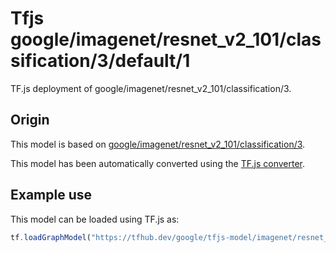 # Tfjs google/imagenet/resnet_v2_101/classification/3/default/1
TF.js deployment of google/imagenet/resnet_v2_101/classification/3.

<!-- parent-model: google/imagenet/resnet_v2_101/classification/3 -->

## Origin

This model is based on [google/imagenet/resnet_v2_101/classification/3](https://tfhub.dev/google/imagenet/resnet_v2_101/classification/3).

This model has been automatically converted using the [TF.js converter](https://github.com/tensorflow/tfjs/tree/master/tfjs-converter).

## Example use
This model can be loaded using TF.js as:

```javascript
tf.loadGraphModel("https://tfhub.dev/google/tfjs-model/imagenet/resnet_v2_101/classification/3/default/1", { fromTFHub: true })
```
